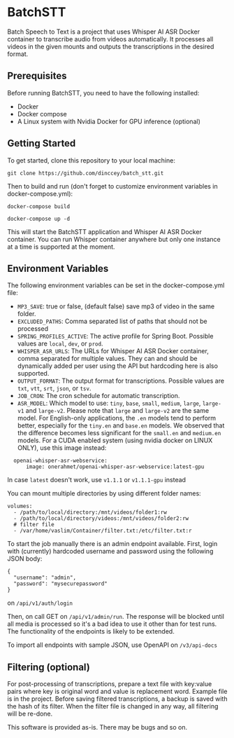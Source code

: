 # BatchSTT
Batch Speech to Text is a project that uses Whisper AI ASR Docker container to transcribe audio from videos automatically. It processes all videos in the given mounts and outputs the transcriptions in the desired format.

## Prerequisites
Before running BatchSTT, you need to have the following installed:
- Docker
- Docker compose
- A Linux system with Nvidia Docker for GPU inference (optional)
## Getting Started
To get started, clone this repository to your local machine:

`git clone https://github.com/dinccey/batch_stt.git`

Then to build and run (don't forget to customize environment variables in docker-compose.yml):

`docker-compose build`

`docker-compose up -d`

This will start the BatchSTT application and Whisper AI ASR Docker container. You can run Whisper container anywhere but only one instance at a time is supported at the moment.

## Environment Variables

The following environment variables can be set in the docker-compose.yml file:
- ```MP3_SAVE```: true or false, (default false) save mp3 of video in the same folder.
- ```EXCLUDED_PATHS```: Comma separated list of paths that should not be processed
- ```SPRING_PROFILES_ACTIVE```: The active profile for Spring Boot. Possible values are ```local```, ```dev```, or ```prod```.
- ```WHISPER_ASR_URLS```: The URLs for Whisper AI ASR Docker container, comma separated for multiple values. They can and should be dynamically added per user using the API but hardcoding here is also supported.
- ```OUTPUT_FORMAT```: The output format for transcriptions. Possible values are ```txt```, ```vtt```, ```srt```, ```json```, or ```tsv```.
- ```JOB_CRON```: The cron schedule for automatic transcription.
- ```ASR_MODEL```: Which model to use: `tiny`, `base`, `small`, `medium`, `large`, `large-v1` and `large-v2`. Please note that `large` and `large-v2` are the same model.
  For English-only applications, the `.en` models tend to perform better, especially for the `tiny.en` and `base.en` models.
  We observed that the difference becomes less significant for the `small.en` and `medium.en` models.
For a CUDA enabled system (using nvidia docker on LINUX ONLY), use this image instead:
```
  openai-whisper-asr-webservice:
      image: onerahmet/openai-whisper-asr-webservice:latest-gpu
```
In case `latest` doesn't work, use `v1.1.1` or `v1.1.1-gpu` instead

You can mount multiple directories by using different folder names:
```
volumes:
  - /path/to/local/directory:/mnt/videos/folder1:rw
  - /path/to/local/directory/videos:/mnt/videos/folder2:rw
  # filter file
  - /var/home/vaslim/Container/filter.txt:/etc/filter.txt:r
```
To start the job manually there is an admin endpoint available. First, login with (currently) hardcoded username and password using the following JSON body:

```
{
  "username": "admin",
  "password": "mysecurepassword"
}
```
on `/api/v1/auth/login`

Then, on call GET on `/api/v1/admin/run`. The response will be blocked until all media is processed so it's a bad idea to use it other than for test runs.
The functionality of the endpoints is likely to be extended.

To import all endpoints with sample JSON, use OpenAPI on `/v3/api-docs`

## Filtering (optional)
For post-processing of transcriptions, prepare a text file with key:value pairs where key is original word and value is replacement word. Example file is in the project.
Before saving filtered transcriptions, a backup is saved with the hash of its filter.
When the filter file is changed in any way, all filtering will be re-done.

This software is provided as-is. There may be bugs and so on.